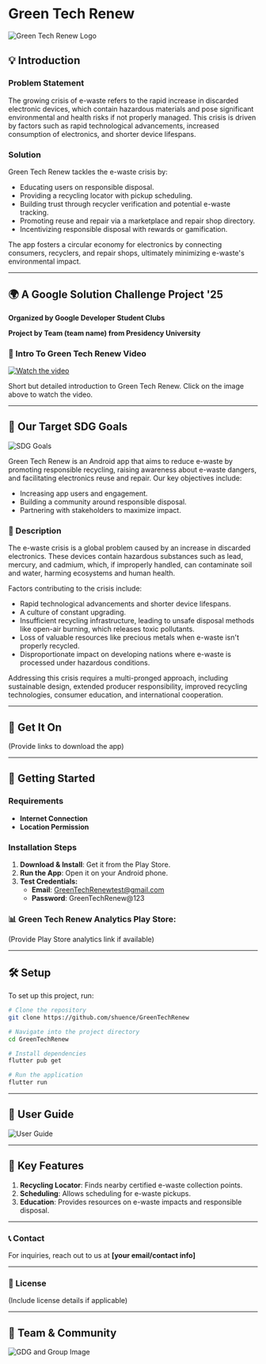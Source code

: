 # Green Tech Renew

![Green Tech Renew Logo](https://www.flaticon.com/free-icon/social_15707820)

## 💡 Introduction

### Problem Statement

The growing crisis of e-waste refers to the rapid increase in discarded electronic devices, which contain hazardous materials and pose significant environmental and health risks if not properly managed. This crisis is driven by factors such as rapid technological advancements, increased consumption of electronics, and shorter device lifespans.

### Solution

Green Tech Renew tackles the e-waste crisis by:

- Educating users on responsible disposal.
- Providing a recycling locator with pickup scheduling.
- Building trust through recycler verification and potential e-waste tracking.
- Promoting reuse and repair via a marketplace and repair shop directory.
- Incentivizing responsible disposal with rewards or gamification.

The app fosters a circular economy for electronics by connecting consumers, recyclers, and repair shops, ultimately minimizing e-waste's environmental impact.

---

## 🌍 A Google Solution Challenge Project '25

**Organized by Google Developer Student Clubs**

**Project by Team (team name) from Presidency University**

### 🎥 Intro To Green Tech Renew Video

[![Watch the video](video-image-link)](video-link)

Short but detailed introduction to Green Tech Renew. Click on the image above to watch the video.

---

## 🎯 Our Target SDG Goals

![SDG Goals](sdg-image-link)

Green Tech Renew is an Android app that aims to reduce e-waste by promoting responsible recycling, raising awareness about e-waste dangers, and facilitating electronics reuse and repair. Our key objectives include:

- Increasing app users and engagement.
- Building a community around responsible disposal.
- Partnering with stakeholders to maximize impact.

### 📜 Description

The e-waste crisis is a global problem caused by an increase in discarded electronics. These devices contain hazardous substances such as lead, mercury, and cadmium, which, if improperly handled, can contaminate soil and water, harming ecosystems and human health.

Factors contributing to the crisis include:

- Rapid technological advancements and shorter device lifespans.
- A culture of constant upgrading.
- Insufficient recycling infrastructure, leading to unsafe disposal methods like open-air burning, which releases toxic pollutants.
- Loss of valuable resources like precious metals when e-waste isn't properly recycled.
- Disproportionate impact on developing nations where e-waste is processed under hazardous conditions.

Addressing this crisis requires a multi-pronged approach, including sustainable design, extended producer responsibility, improved recycling technologies, consumer education, and international cooperation.

---

## 📲 Get It On

(Provide links to download the app)

---

## 🚀 Getting Started

### Requirements

- **Internet Connection**
- **Location Permission**

### Installation Steps

1. **Download & Install**: Get it from the Play Store.
2. **Run the App**: Open it on your Android phone.
3. **Test Credentials:**
   - **Email**: [GreenTechRenewtest@gmail.com](mailto:GreenTechRenewtest@gmail.com)
   - **Password**: GreenTechRenew@123

### 📊 Green Tech Renew Analytics Play Store:

(Provide Play Store analytics link if available)

---

## 🛠 Setup

To set up this project, run:

```sh
# Clone the repository
git clone https://github.com/shuence/GreenTechRenew

# Navigate into the project directory
cd GreenTechRenew

# Install dependencies
flutter pub get

# Run the application
flutter run
```

---

## 📖 User Guide

![User Guide](user-guide-image-link)

---

## 🔑 Key Features

1. **Recycling Locator**: Finds nearby certified e-waste collection points.
2. **Scheduling**: Allows scheduling for e-waste pickups.
3. **Education**: Provides resources on e-waste impacts and responsible disposal.

---

### 📞 Contact

For inquiries, reach out to us at **[your email/contact info]**

---

### 📜 License

(Include license details if applicable)

---

## 🎉 Team & Community

![GDG and Group Image](group-image-link)

